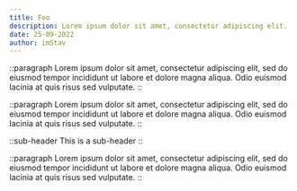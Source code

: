 ```yaml
---
title: Foo
description: Lorem ipsum dolor sit amet, consectetur adipiscing elit.
date: 25-09-2022
author: imStav
---
```


::paragraph
Lorem ipsum dolor sit amet, consectetur adipiscing elit, sed do eiusmod tempor incididunt ut labore et dolore magna aliqua. Odio euismod lacinia at quis risus sed vulputate.
::

::paragraph
Lorem ipsum dolor sit amet, consectetur adipiscing elit, sed do eiusmod tempor incididunt ut labore et dolore magna aliqua. Odio euismod lacinia at quis risus sed vulputate.
::


::sub-header
This is a sub-header
::

::paragraph
Lorem ipsum dolor sit amet, consectetur adipiscing elit, sed do eiusmod tempor incididunt ut labore et dolore magna aliqua. Odio euismod lacinia at quis risus sed vulputate.
::